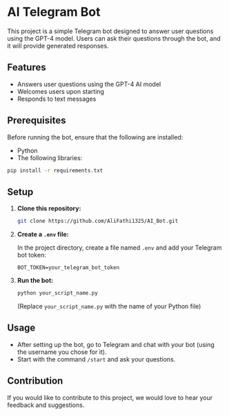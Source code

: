 <!-- @format -->

# AI Telegram Bot

This project is a simple Telegram bot designed to answer user questions using the GPT-4 model. Users can ask their questions through the bot, and it will provide generated responses.

## Features

- Answers user questions using the GPT-4 AI model
- Welcomes users upon starting
- Responds to text messages

## Prerequisites

Before running the bot, ensure that the following are installed:

- Python
- The following libraries:

```bash
pip install -r requirements.txt
```

## Setup

1. **Clone this repository:**

   ```bash
   git clone https://github.com/AliFathi1325/AI_Bot.git
   ```

2. **Create a `.env` file:**

   In the project directory, create a file named `.env` and add your Telegram bot token:

   ```plaintext
   BOT_TOKEN=your_telegram_bot_token
   ```

3. **Run the bot:**

   ```bash
   python your_script_name.py
   ```

   (Replace `your_script_name.py` with the name of your Python file)

## Usage

- After setting up the bot, go to Telegram and chat with your bot (using the username you chose for it).
- Start with the command `/start` and ask your questions.

## Contribution

If you would like to contribute to this project, we would love to hear your feedback and suggestions.
